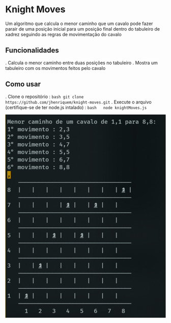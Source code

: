 # Knight Moves

Um algoritmo que calcula o menor caminho que um cavalo pode fazer parair de uma posição inicial para um posição final dentro do tabuleiro de xadrez seguindo as regras de movimentação do cavalo

## Funcionalidades

. Calcula o menor caminho entre duas posições no tabuleiro
. Mostra um tabuleiro com os movimentos feitos pelo cavalo

## Como usar

. Clone o repositório : `bash
git clone https://github.com/jhenriquem/knight-moves.git`
. Execute o arquivo (certifique-se de ter node.js intalado) : `bash  
node knightMoves.js`

<img src='img.png'>
